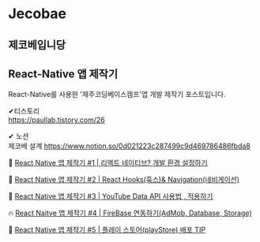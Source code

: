 # Jecobae

## 제코베입니당

## React-Native 앱 제작기

React-Native를 사용한 '제주코딩베이스캠프'앱 개발 제작기 포스트입니다. 

✔티스토리<br>
https://paullab.tistory.com/26 

✔ 노션 <br>
제코베 설계 https://www.notion.so/0d021223c287499c9d469786486fbda8 <br>

💎 [React Native 앱 제작기 #1 | 리액트 네이티브? 개발 환경 설정하기 ](https://www.notion.so/React-Native-1-740fd8f5a7bc40878216e73458a4a0e8)

💎 [React Native 앱 제작기 #2 | React Hooks(훅스)& Navigation(네비게이션)](https://www.notion.so/React-Native-2-React-Hooks-Navigation-ca768111e6fb4400a8c24df9479d05a0)

💎 [React Native 앱 제작기 #3 | YouTube Data API 사용법 , 적용하기](https://www.notion.so/React-Native-3-YouTube-Data-API-a3204fcb757743a58dbbc6b0a32ebabd)

🔥 [React Naitve 앱 제작기 #4 | FireBase 연동하기(AdMob, Database, Storage)](https://www.notion.so/React-Naitve-4-FireBase-AdMob-Database-Storage-b66df612e9644a87b07f21b219cf0a90)

💎 [React Native 앱 제작기 #5 | 플레이 스토어(playStore) 배포 TIP ](https://www.notion.so/React-Native-5-playStore-TIP-bde321ec399f43aab419d01a90556f2a)

